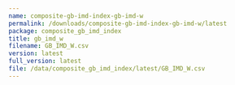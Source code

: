 ```yaml
---
name: composite-gb-imd-index-gb-imd-w
permalink: /downloads/composite-gb-imd-index-gb-imd-w/latest
package: composite_gb_imd_index
title: gb_imd_w
filename: GB_IMD_W.csv
version: latest
full_version: latest
file: /data/composite_gb_imd_index/latest/GB_IMD_W.csv
---
```

